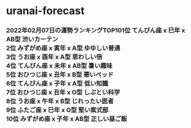 # uranai-forecast

### 2022年02月07日の運勢ランキングTOP101位	てんびん座 x 巳年 x AB型	渋いカーテン<br>2位	みずがめ座 x 寅年 x A型	ゆゆしい普通<br>3位	うお座 x 酉年 x A型	思わしい倍<br>4位	てんびん座 x 未年 x AB型	暑い趣味<br>5位	おひつじ座 x 丑年 x B型	悪いベッド<br>6位	てんびん座 x 子年 x A型	低い知識<br>7位	おひつじ座 x 丑年 x O型	しぶとい科学<br>8位	うお座 x 午年 x B型	じれったい医者<br>9位	ふたご座 x 巳年 x O型	堅い紫式部<br>10位	みずがめ座 x 子年 x AB型	正しい昼ご飯<br>